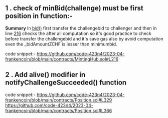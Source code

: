 ## 1 . check of  minBid(challenge) must be first position in function:-

**Summary**
In [bid()](https://github.com/code-423n4/2023-04-frankencoin/blob/main/contracts/MintingHub.sol#L199) first transfer the challengebid to challenger and then in line [216](https://github.com/code-423n4/2023-04-frankencoin/blob/main/contracts/MintingHub.sol#L216 ) checks the after all computation so it's good practice to check before transfer the challengebid and it's save gas also by avoid computation even the _bidAmountZCHF is lesser than minimumbid.

code snippet:-
https://github.com/code-423n4/2023-04-frankencoin/blob/main/contracts/MintingHub.sol#L216 

## 2 . Add alive() modifier in notifyChallengeSucceeded() function 

code snippet:-
https://github.com/code-423n4/2023-04-frankencoin/blob/main/contracts/Position.sol#L329
https://github.com/code-423n4/2023-04-frankencoin/blob/main/contracts/Position.sol#L366
